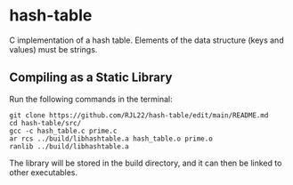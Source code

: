 # hash-table
C implementation of a hash table. Elements of the data structure (keys and values) must be strings.
## Compiling as a Static Library
Run the following commands in the terminal:
```
git clone https://github.com/RJL22/hash-table/edit/main/README.md
cd hash-table/src/
gcc -c hash_table.c prime.c
ar rcs ../build/libhashtable.a hash_table.o prime.o
ranlib ../build/libhashtable.a
```
The library will be stored in the build directory, and it can then be linked to other executables.

